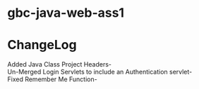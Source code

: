 # gbc-java-web-ass1
# ChangeLog
  Added Java Class Project Headers-<br>
  Un-Merged Login Servlets to include an Authentication servlet-<br>
  Fixed Remember Me Function-<br>
